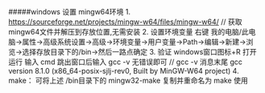 #####windows 设置 mingw64环境
    1. https://sourceforge.net/projects/mingw-w64/files/mingw-w64/ // 获取mingw64文件并解压到存放位置,无需安装
    2. 设置环境变量  右键 我的电脑/此电脑->属性->高级系统设置->高级->环境变量->用户变量->Path->编辑->新建->浏览->选择存放目录下的/bin->然后一路点确定
    3. 验证 windows窗口图标+R 打开运行   输入 cmd  跳出窗口后输入 gcc -v 无错误即可 
    // gcc -v 消息末尾   gcc version 8.1.0 (x86_64-posix-sjlj-rev0, Built by MinGW-W64 project)
    4. make：  可将上述 /bin目录下的 mingw32-make 复制并重命名为 make 使用
